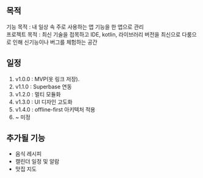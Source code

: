 ## 목적
기능 목적 : 내 일상 속 주로 사용하는 앱 기능을 한 앱으로 관리<br>
프로젝트 목적 : 최신 기술을 접목하고 IDE, kotlin, 라이브러리 버전을 최신으로 다룸으로 인해 신기능이나 버그를 체험하는 공간

## 일정

1. v1.0.0 : MVP(옷 링크 저장).
2. v1.1.0 : Superbase 연동
3. v1.2.0 : 멀티 모듈화
4. v1.3.0 : UI 디자인 고도화
5. v1.4.0 : offline-first 아키텍처 적용
6. ~ 미정

## 추가될 기능
- 음식 레시피
- 캘린더 일정 및 알람
- 맛집 지도
